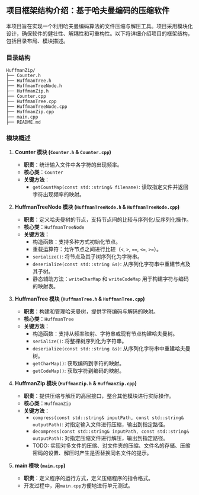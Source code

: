 ## 项目框架结构介绍：基于哈夫曼编码的压缩软件

本项目旨在实现一个利用哈夫曼编码算法的文件压缩与解压工具。项目采用模块化设计，确保软件的健壮性、解耦性和可重构性。以下将详细介绍项目的框架结构，包括目录布局、模块描述。

### 目录结构

```
HuffmanZip/
├── Counter.h
├── HuffmanTree.h
├── HuffmanTreeNode.h
├── HuffmanZip.h
├── Counter.cpp
├── HuffmanTree.cpp
├── HuffmanTreeNode.cpp
├── HuffmanZip.cpp
├── main.cpp
├── README.md
```

### 模块概述

1. **Counter 模块 (`Counter.h` & `Counter.cpp`)**
    - **职责**：统计输入文件中各字符的出现频率。
    - **核心类**：`Counter`
    - **关键方法**：
        - `getCountMap(const std::string& filename)`: 读取指定文件并返回字符出现频率的映射。

2. **HuffmanTreeNode 模块 (`HuffmanTreeNode.h` & `HuffmanTreeNode.cpp`)**
    - **职责**：定义哈夫曼树的节点，支持节点间的比较与序列化/反序列化操作。
    - **核心类**：`HuffmanTreeNode`
    - **关键方法**：
        - 构造函数：支持多种方式初始化节点。
        - 重载运算符：允许节点之间进行比较（`<`, `>`, `==`, `<=`, `>=`）。
        - `serialize()`: 将节点及其子树序列化为字符串。
        - `deserialize(const std::string &s)`: 从序列化字符串中重建节点及其子树。
        - 静态辅助方法：`writeCharMap` 和 `writeCodeMap` 用于构建字符与编码的映射表。

3. **HuffmanTree 模块 (`HuffmanTree.h` & `HuffmanTree.cpp`)**
    - **职责**：构建和管理哈夫曼树，提供字符编码与解码的映射。
    - **核心类**：`HuffmanTree`
    - **关键方法**：
        - 构造函数：支持从频率映射、字符串或现有节点构建哈夫曼树。
        - `serialize()`: 将整棵树序列化为字符串。
        - `deserialize(const std::string &s)`: 从序列化字符串中重建哈夫曼树。
        - `getCharMap()`: 获取编码到字符的映射。
        - `getCodeMap()`: 获取字符到编码的映射。

4. **HuffmanZip 模块 (`HuffmanZip.h` & `HuffmanZip.cpp`)**
    - **职责**：提供压缩与解压的高层接口，整合其他模块进行实际操作。
    - **核心类**：`HuffmanZip`
    - **关键方法**：
        - `compress(const std::string& inputPath, const std::string& outputPath)`: 对指定输入文件进行压缩，输出到指定路径。
        - `decompress(const std::string& inputPath, const std::string& outputPath)`: 对指定压缩文件进行解压，输出到指定路径。
        - TODO: 实现对多文件的压缩、对文件夹的压缩、文件名的存储、压缩密码的设置、解压时产生是否替换同名文件的提示。

5. **main 模块 (`main.cpp`)**
    - **职责**：定义程序的运行方式，定义压缩程序的指令格式。
    - 开发过程中，用`main.cpp`方便地进行单元测试。

